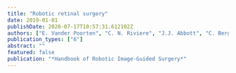```yaml
---
title: "Robotic retinal surgery"
date: 2019-01-01
publishDate: 2020-07-17T10:57:31.612102Z
authors: ["E. Vander Poorten", "C. N. Riviere", "J.J. Abbott", "C. Bergeles", "M. Ali Nasseri", "Jin U Kang", "R Sznitman", "K. Faridpooya", "I. Iordachita"]
publication_types: ["6"]
abstract: ""
featured: false
publication: "*Handbook of Robotic Image-Guided Surgery*"
---
```


